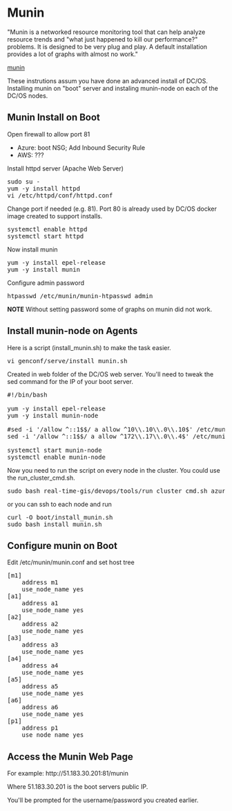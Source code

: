 # Munin 

"Munin is a networked resource monitoring tool that can help analyze resource trends and "what just happened to kill our performance?" problems. It is designed to be very plug and play. A default installation provides a lot of graphs with almost no work."

[munin](http://munin-monitoring.org/)

These instrutions assum you have done an advanced install of DC/OS.  Installing munin on "boot" server and instaling munin-node on each of the DC/OS nodes.

## Munin Install on Boot

Open firewall to allow port 81
- Azure: boot NSG; Add Inbound Security Rule 
- AWS: ???

Install httpd server (Apache Web Server)
<pre>
sudo su -
yum -y install httpd
vi /etc/httpd/conf/httpd.conf
</pre>

Change port if needed (e.g. 81).  Port 80 is already used by DC/OS docker image created to support installs.

<pre>
systemctl enable httpd
systemctl start httpd
</pre>

Now install munin

<pre>
yum -y install epel-release
yum -y install munin 
</pre>

Configure admin password
<pre>
htpasswd /etc/munin/munin-htpasswd admin
</pre>
**NOTE** Without setting password some of graphs on munin did not work.

## Install munin-node on Agents

Here is a script (install_munin.sh) to make the task easier.  

<pre>
vi genconf/serve/install_munin.sh
</pre>

Created in web folder of the DC/OS web server.  You'll need to tweak the sed command for the IP of your boot server.

<pre>
#!/bin/bash

yum -y install epel-release
yum -y install munin-node

#sed -i '/allow ^::1$$/ a allow ^10\\.10\\.0\\.10$' /etc/munin/munin-node.conf
sed -i '/allow ^::1$$/ a allow ^172\\.17\\.0\\.4$' /etc/munin/munin-node.conf

systemctl start munin-node
systemctl enable munin-node
</pre>

Now you need to run the script on every node in the cluster.  You could use the run_cluster_cmd.sh.

<pre>
sudo bash real-time-gis/devops/tools/run_cluster_cmd.sh azureuser azureuser 1 6 1 'curl -O boot/install_munin.sh;sudo bash install_munin.sh'
</pre>

or you can ssh to each node and run

<pre>
curl -O boot/install_munin.sh
sudo bash install_munin.sh
</pre>

## Configure munin on Boot

Edit /etc/munin/munin.conf and set host tree

<pre>
[m1]
    address m1
    use_node_name yes
[a1]
    address a1
    use_node_name yes
[a2]
    address a2
    use_node_name yes
[a3]
    address a3
    use_node_name yes
[a4]
    address a4
    use_node_name yes
[a5]
    address a5
    use_node_name yes
[a6]
    address a6
    use_node_name yes
[p1]
    address p1
    use_node_name yes
</pre>

## Access the Munin Web Page

For example:  http<span></span>://51.183.30.201:81/munin

Where 51.183.30.201 is the boot servers public IP.

You'll be prompted for the username/password you created earlier.



